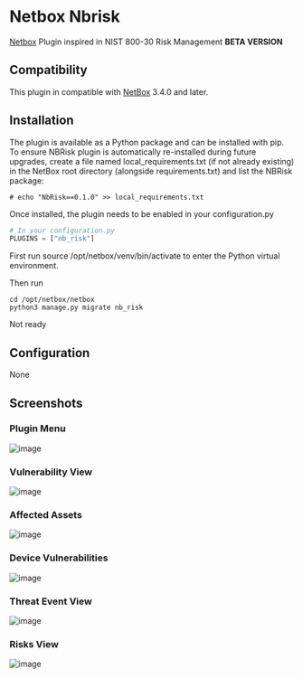 # Netbox Nbrisk
[Netbox](https://github.com/netbox-community/netbox) Plugin inspired in NIST 800-30 Risk Management  **BETA VERSION**


## Compatibility

This plugin in compatible with [NetBox](https://netbox.readthedocs.org/) 3.4.0 and later.

## Installation

The plugin is available as a Python package and can be installed with pip.
To ensure NBRisk plugin is automatically re-installed during future upgrades, create a file named local_requirements.txt (if not already existing) in the NetBox root directory (alongside requirements.txt) and list the NBRisk package:

```shell
# echo "NbRisk==0.1.0" >> local_requirements.txt
```

Once installed, the plugin needs to be enabled in your configuration.py

```python
# In your configuration.py
PLUGINS = ["nb_risk"]
```

First run source /opt/netbox/venv/bin/activate to enter the Python virtual environment.

Then run
```
cd /opt/netbox/netbox
python3 manage.py migrate nb_risk
```
Not ready

## Configuration

None

## Screenshots

### Plugin Menu

![image](https://user-images.githubusercontent.com/16046203/214701799-d587bc22-092d-494f-9beb-18b95306be9d.png)

### Vulnerability View

![image](https://user-images.githubusercontent.com/16046203/214468549-afc2de89-2d1e-412e-96d5-839ac47d4d9e.png)

### Affected Assets

![image](https://user-images.githubusercontent.com/16046203/214468616-4d45b1ff-9887-43b9-9c17-0047ff5a5f02.png)

### Device Vulnerabilities

![image](https://user-images.githubusercontent.com/16046203/214468700-81d21799-8381-4fca-a9bf-204a41211736.png)

### Threat Event View

![image](https://user-images.githubusercontent.com/16046203/214702045-c3e01bfe-1b2c-4100-ae00-c42d3f23cfdb.png)

### Risks View

![image](https://user-images.githubusercontent.com/16046203/214702218-b74e9f49-6a0d-4789-8518-32e99ef7fead.png)

